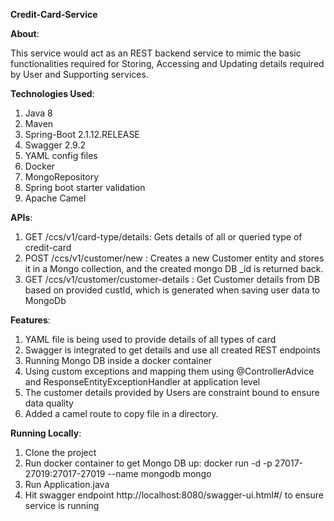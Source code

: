 **Credit-Card-Service**

**About**:

This service would act as an REST backend service to mimic the basic functionalities required for Storing, Accessing and Updating details required by User and Supporting services.

**Technologies Used**:
1. Java 8
2. Maven
3. Spring-Boot 2.1.12.RELEASE
4. Swagger 2.9.2
5. YAML config files
6. Docker
7. MongoRepository
8. Spring boot starter validation
9. Apache Camel

**APIs**:
1. GET /ccs/v1/card-type/details: Gets details of all or queried type of credit-card 
2. POST /ccs/v1/customer/new : Creates a new Customer entity and stores it in a Mongo collection, and the created mongo DB _id is returned back.
3. GET /ccs/v1/customer/customer-details : Get Customer details from DB based on provided custId, which is generated when saving user data to MongoDb 

**Features**:
1. YAML file is being used to provide details of all types of card
2. Swagger is integrated to get details and use all created REST endpoints
3. Running Mongo DB inside a docker container
4. Using custom exceptions and mapping them using @ControllerAdvice and ResponseEntityExceptionHandler at application level
5. The customer details provided by Users are constraint bound to ensure data quality
6. Added a camel route to copy file in a directory.

**Running Locally**:
1. Clone the project
2. Run docker container to get Mongo DB up: docker run -d -p 27017-27019:27017-27019 --name mongodb mongo
3. Run Application.java 
4. Hit swagger endpoint http://localhost:8080/swagger-ui.html#/ to ensure service is running